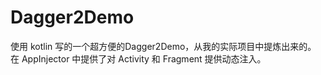 # Dagger2Demo
使用 kotlin 写的一个超方便的Dagger2Demo，从我的实际项目中提炼出来的。
在 AppInjector 中提供了对 Activity 和 Fragment 提供动态注入。
